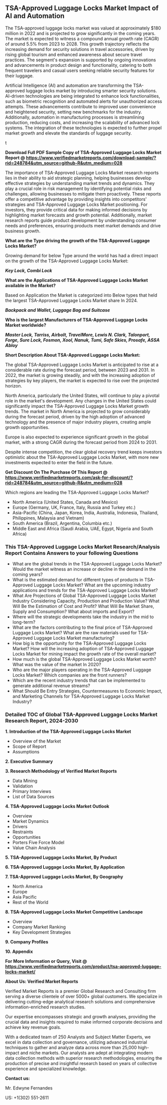 <h2>TSA-Approved Luggage Locks Market Impact of AI and Automation</h2><p>The TSA-approved luggage locks market was valued at approximately $180 million in 2022 and is projected to grow significantly in the coming years. The market is expected to witness a compound annual growth rate (CAGR) of around 5.5% from 2023 to 2028. This growth trajectory reflects the increasing demand for security solutions in travel accessories, driven by rising global tourism and enhanced awareness about secure travel practices. The segment's expansion is supported by ongoing innovations and advancements in product design and functionality, catering to both frequent travelers and casual users seeking reliable security features for their luggage.</p><p>Artificial Intelligence (AI) and automation are transforming the TSA-approved luggage locks market by introducing smarter security solutions. AI-driven technologies are being integrated to enhance lock functionalities, such as biometric recognition and automated alerts for unauthorized access attempts. These advancements contribute to improved user convenience and heightened security, setting new benchmarks for the industry. Additionally, automation in manufacturing processes is streamlining production, reducing costs, and increasing the scalability of advanced lock systems. The integration of these technologies is expected to further propel market growth and elevate the standards of luggage security.</p>t</p><p id="" class=""><strong>Download Full PDF Sample Copy of TSA-Approved Luggage Locks Market Report @ <a href="https://www.verifiedmarketreports.com/download-sample/?rid=248784&utm_source=github-R&utm_medium=028" target="_blank">https://www.verifiedmarketreports.com/download-sample/?rid=248784&utm_source=github-R&utm_medium=028</a></strong></p><p>The importance of&nbsp;TSA-Approved Luggage Locks Market research reports lies in their ability to aid strategic planning, helping businesses develop effective strategies by understanding market trends and dynamics. They play a crucial role in risk management by identifying potential risks and challenges, allowing businesses to mitigate them proactively. These reports offer a competitive advantage by providing insights into competitors' strategies and TSA-Approved Luggage Locks Market positioning. For investors, they provide critical data for making informed decisions by highlighting market forecasts and growth potential. Additionally, market research reports guide product development by understanding consumer needs and preferences, ensuring products meet market demands and drive business growth.</p><p><strong>What are the&nbsp;Type driving the growth of the TSA-Approved Luggage Locks Market?</strong></p><p id="" class="">Growing demand for below Type around the world has had a direct impact on the growth of the TSA-Approved Luggage Locks Market:</p><em><strong>Key Lock, Combi Lock</strong></em></p><strong>What are the&nbsp;Applications&nbsp;of TSA-Approved Luggage Locks Market available in the Market?</strong></p><p id="" class="">Based on Application the Market is categorized into Below types that held the largest TSA-Approved Luggage Locks Market share In 2024.</p><em><strong>Backpack and Wallet, Luggage Bag and Suitcase</strong></em></p><strong>Who is the largest Manufacturers of TSA-Approved Luggage Locks Market worldwide?</strong></p><p><em><strong>Master Lock, Tarriss, Airbolt, TravelMore, Lewis N. Clark, Talonport, Forge, Sure Lock, Fosmon, Xool, Nanuk, Tumi, Safe Skies, Prosafe, ASSA Abloy</strong></em></p><p id="" class=""><strong>Short Description About TSA-Approved Luggage Locks Market:</strong></p><p>The global TSA-Approved Luggage Locks Market is anticipated to rise at a considerable rate during the forecast period, between 2023 and 2031. In 2022, the market is growing steadily, and with the increasing adoption of strategies by key players, the market is expected to rise over the projected horizon.</p><p>North America, particularly the United States, will continue to play a pivotal role in the market's development. Any changes in the United States could significantly impact the TSA-Approved Luggage Locks Market growth trends. The market in North America is projected to grow considerably during the forecast period, driven by the high adoption of advanced technology and the presence of major industry players, creating ample growth opportunities.</p><p>Europe is also expected to experience significant growth in the global market, with a strong CAGR during the forecast period from 2024 to 2031.</p><p>Despite intense competition, the clear global recovery trend keeps investors optimistic about the TSA-Approved Luggage Locks Market, with more new investments expected to enter the field in the future.</p><p id="" class=""><strong>Get Discount On The Purchase Of This Report @ <a href="https://www.verifiedmarketreports.com/ask-for-discount/?rid=248784&utm_source=github-R&utm_medium=028" target="_blank">https://www.verifiedmarketreports.com/ask-for-discount/?rid=248784&utm_source=github-R&utm_medium=028</a></strong></p>Which regions are leading the TSA-Approved Luggage Locks Market?</p><ul><li>North America (United States, Canada and Mexico)</li><li>Europe (Germany, UK, France, Italy, Russia and Turkey etc.)</li><li>Asia-Pacific (China, Japan, Korea, India, Australia, Indonesia, Thailand, Philippines, Malaysia and Vietnam)</li><li>South America (Brazil, Argentina, Columbia etc.)</li><li>Middle East and Africa (Saudi Arabia, UAE, Egypt, Nigeria and South Africa)</li></ul><h3 id="" class="">This TSA-Approved Luggage Locks Market Research/Analysis Report Contains Answers to your following Questions</h3><ul><li>What are the global trends in the TSA-Approved Luggage Locks Market? Would the market witness an increase or decline in the demand in the coming years?</li><li>What is the estimated demand for different types of products in TSA-Approved Luggage Locks Market? What are the upcoming industry applications and trends for the TSA-Approved Luggage Locks Market?</li><li>What Are Projections of Global TSA-Approved Luggage Locks Market Industry Considering Capacity, Production and Production Value? What Will Be the Estimation of Cost and Profit? What Will Be Market Share, Supply and Consumption? What about imports and Export?</li><li>Where will the strategic developments take the industry in the mid to long-term?</li><li>What are the factors contributing to the final price of TSA-Approved Luggage Locks Market? What are the raw materials used for TSA-Approved Luggage Locks Market manufacturing?</li><li>How big is the opportunity for the TSA-Approved Luggage Locks Market? How will the increasing adoption of TSA-Approved Luggage Locks Market for mining impact the growth rate of the overall market?</li><li>How much is the global TSA-Approved Luggage Locks Market worth? What was the value of the market In 2020?</li><li>Who are the major players operating in the TSA-Approved Luggage Locks Market? Which companies are the front runners?</li><li>Which are the recent industry trends that can be implemented to generate additional revenue streams?</li><li>What Should Be Entry Strategies, Countermeasures to Economic Impact, and Marketing Channels for TSA-Approved Luggage Locks Market Industry?</li></ul><h3 id="" class="">Detailed TOC of Global TSA-Approved Luggage Locks Market Research Report, 2024-2030</h3><p id="" class=""><strong>1. Introduction of the TSA-Approved Luggage Locks Market</strong></p><ul><li>Overview of the Market</li><li>Scope of Report</li><li>Assumptions</li></ul><p id="" class=""><strong>2. Executive Summary</strong></p><p id="" class=""><strong>3. Research Methodology of Verified Market Reports</strong></p><ul><li>Data Mining</li><li>Validation</li><li>Primary Interviews</li><li>List of Data Sources</li></ul><p id="" class=""><strong>4. TSA-Approved Luggage Locks Market Outlook</strong></p><ul><li>Overview</li><li>Market Dynamics</li><li>Drivers</li><li>Restraints</li><li>Opportunities</li><li>Porters Five Force Model</li><li>Value Chain Analysis</li></ul><p id="" class=""><strong>5. TSA-Approved Luggage Locks Market, By Product</strong></p><p id="" class=""><strong>6. TSA-Approved Luggage Locks Market, By Application</strong></p><p id="" class=""><strong>7. TSA-Approved Luggage Locks Market, By Geography</strong></p><ul><li>North America</li><li>Europe</li><li>Asia Pacific</li><li>Rest of the World</li></ul><p id="" class=""><strong>8. TSA-Approved Luggage Locks Market Competitive Landscape</strong></p><ul><li>Overview</li><li>Company Market Ranking</li><li>Key Development Strategies</li></ul><p id="" class=""><strong>9. Company Profiles</strong></p><p id="" class=""><strong>10. Appendix</strong></p><p id="" class=""><strong>For More Information or Query, Visit @ <a href="https://www.verifiedmarketreports.com/product/tsa-approved-luggage-locks-market/" target="_blank">https://www.verifiedmarketreports.com/product/tsa-approved-luggage-locks-market/</a></strong></p><p id="" class=""><strong>About Us: Verified Market Reports</strong></p><p id="" class="">Verified Market Reports is a premier Global Research and Consulting firm serving a diverse clientele of over 5000+ global customers. We specialize in delivering cutting-edge analytical research solutions and comprehensive information-enriched research studies.</p><p id="" class="">Our expertise encompasses strategic and growth analyses, providing the crucial data and insights required to make informed corporate decisions and achieve key revenue goals.</p><p id="" class="">With a dedicated team of 250 Analysts and Subject Matter Experts, we excel in data collection and governance, utilizing advanced industrial techniques to gather and analyze data across more than 25,000 high-impact and niche markets. Our analysts are adept at integrating modern data collection methods with superior research methodologies, ensuring the production of precise and insightful research based on years of collective experience and specialized knowledge.</p><p id="" class=""><strong>Contact us:</strong></p><p id="" class="">Mr. Edwyne Fernandes</p><p id="" class="">US: +1(302) 551-2611</p>